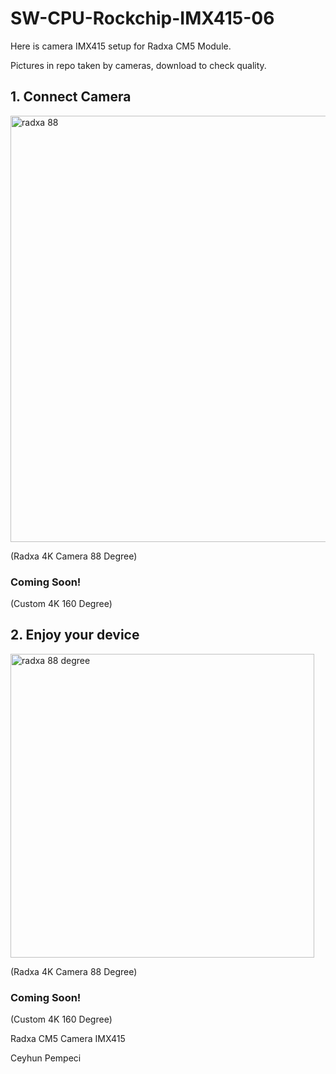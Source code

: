 # SW-CPU-Rockchip-IMX415-06

Here is camera IMX415 setup for Radxa CM5 Module. 

Pictures in repo taken by cameras, download to check quality.

## 1. Connect Camera

<img width="682" alt="radxa 88" src="https://github.com/user-attachments/assets/f531e5e8-d314-46b8-a6e3-89433a574c40" />

(Radxa 4K Camera 88 Degree)

### Coming Soon!

(Custom 4K 160 Degree)

## 2. Enjoy your device

<img width="486" alt="radxa 88 degree" src="https://github.com/user-attachments/assets/94791fca-7544-49e3-b634-74daef13b4e4" />

(Radxa 4K Camera 88 Degree)

### Coming Soon!

(Custom 4K 160 Degree)


Radxa CM5 Camera IMX415

Ceyhun Pempeci
